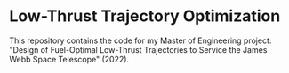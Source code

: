 # Low-Thrust Trajectory Optimization 
This repository contains the code for my Master of Engineering project: "Design of Fuel-Optimal Low-Thrust Trajectories to Service the James Webb Space Telescope" (2022).
